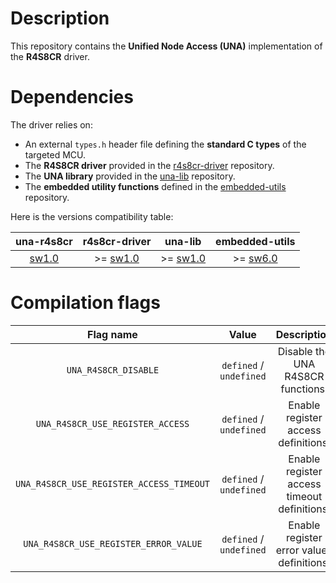# Description

This repository contains the **Unified Node Access (UNA)** implementation of the **R4S8CR** driver.

# Dependencies

The driver relies on:

* An external `types.h` header file defining the **standard C types** of the targeted MCU.
* The **R4S8CR driver** provided in the [r4s8cr-driver](https://github.com/Ludovic-Lesur/r4s8cr-driver) repository.
* The **UNA library** provided in the [una-lib](https://github.com/Ludovic-Lesur/una-lib) repository.
* The **embedded utility functions** defined in the [embedded-utils](https://github.com/Ludovic-Lesur/embedded-utils) repository.

Here is the versions compatibility table:

| **una-r4s8cr** | **r4s8cr-driver** | **una-lib** | **embedded-utils** |
|:---:|:---:|:---:|:---:|
| [sw1.0](https://github.com/Ludovic-Lesur/una-r4s8cr/releases/tag/sw1.0) | >= [sw1.0](https://github.com/Ludovic-Lesur/r4s8cr-driver/releases/tag/sw1.0) | >= [sw1.0](https://github.com/Ludovic-Lesur/una-lib/releases/tag/sw1.0) | >= [sw6.0](https://github.com/Ludovic-Lesur/embedded-utils/releases/tag/sw6.0) |

# Compilation flags

| **Flag name** | **Value** | **Description** |
|:---:|:---:|:---:|
| `UNA_R4S8CR_DISABLE` | `defined` / `undefined` | Disable the UNA R4S8CR functions. |
| `UNA_R4S8CR_USE_REGISTER_ACCESS` | `defined` / `undefined` | Enable register access definitions. |
| `UNA_R4S8CR_USE_REGISTER_ACCESS_TIMEOUT` | `defined` / `undefined` | Enable register access timeout definitions. |
| `UNA_R4S8CR_USE_REGISTER_ERROR_VALUE` | `defined` / `undefined` | Enable register error values definitions. |
